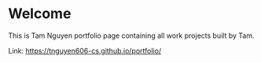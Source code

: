# Welcome

This is Tam Nguyen portfolio page containing all work projects built by Tam.

Link: https://tnguyen606-cs.github.io/portfolio/

